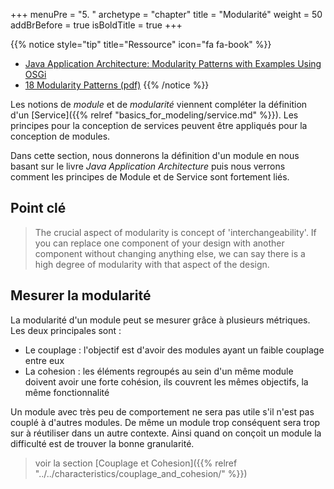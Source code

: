 +++
menuPre = "5. "
archetype = "chapter"
title = "Modularité"
weight = 50
addBrBefore = true
isBoldTitle = true
+++

{{% notice style="tip" title="Ressource" icon="fa fa-book" %}}

- [Java Application Architecture: Modularity Patterns with Examples Using OSGi](https://www.oreilly.com/library/view/java-application-architecture/9780132874779/)
- [18 Modularity Patterns (pdf)](/pdf/18-modularity-patterns.pdf)
  {{% /notice %}}

Les notions de _module_ et de _modularité_ viennent compléter la définition d'un [Service]({{% relref "basics_for_modeling/service.md" %}}). Les principes pour la conception de services peuvent être appliqués pour la conception de modules.

Dans cette section, nous donnerons la définition d'un module en nous basant sur le livre _Java Application Architecture_ puis nous verrons comment les principes de Module et de Service sont fortement liés.

## Point clé
> The crucial aspect of modularity is concept of 'interchangeability'. If you can replace one component of your design with another component without changing anything else, we can say there is a high degree of modularity with that aspect of the design.

## Mesurer la modularité

La modularité d'un module peut se mesurer grâce à plusieurs métriques. Les deux principales sont :

- Le couplage : l'objectif est d'avoir des modules ayant un faible couplage entre eux
- La cohesion : les éléments regroupés au sein d'un même module doivent avoir une forte cohésion, ils couvrent les mêmes objectifs, la même fonctionnalité

Un module avec très peu de comportement ne sera pas utile s'il n'est pas couplé à d'autres modules. De même un module trop conséquent sera trop sur à réutiliser dans un autre contexte. Ainsi quand on conçoit un module la difficulté est de trouver la bonne granularité.

> voir la section [Couplage et Cohesion]({{% relref "../../characteristics/couplage_and_cohesion/" %}})
